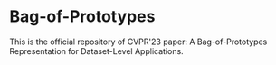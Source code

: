 # Bag-of-Prototypes

This is the official repository of CVPR'23 paper: A Bag-of-Prototypes Representation for Dataset-Level Applications.
